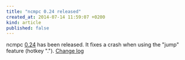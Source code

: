 ```yaml
---
title: "ncmpc 0.24 released"
created_at: 2014-07-14 11:59:07 +0200
kind: article
published: false
---
```


ncmpc
[0.24](/download/ncmpc/0/ncmpc-0.24.tar.xz) has
been released.  It fixes a crash when using the "jump" feature (hotkey
".").
[Change log](http://git.musicpd.org/cgit/master/ncmpc.git/plain/NEWS?h=v0.24)
